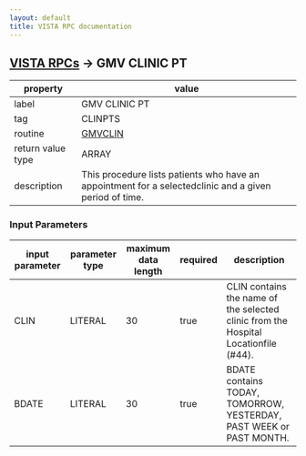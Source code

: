 ```yaml
---
layout: default
title: VISTA RPC documentation
---
```




## [VISTA RPCs](TableOfContent.md) &#8594; GMV CLINIC PT 

 property | value 
--- | --- 
 label | GMV CLINIC PT
 tag | CLINPTS
 routine | [GMVCLIN](http://code.osehra.org/dox/Routine_GMVCLIN_source.html)
 return value type | ARRAY
 description | This procedure lists patients who have an appointment for a selectedclinic and a given period of time.

### Input Parameters

| input parameter | parameter type | maximum data length | required | description | 
| --- | --- | --- | --- | --- | 
| CLIN | LITERAL | 30 | true | CLIN contains the name of the selected clinic from the Hospital Locationfile (#44). | 
| BDATE | LITERAL | 30 | true | BDATE contains TODAY, TOMORROW, YESTERDAY, PAST WEEK or PAST MONTH. | 